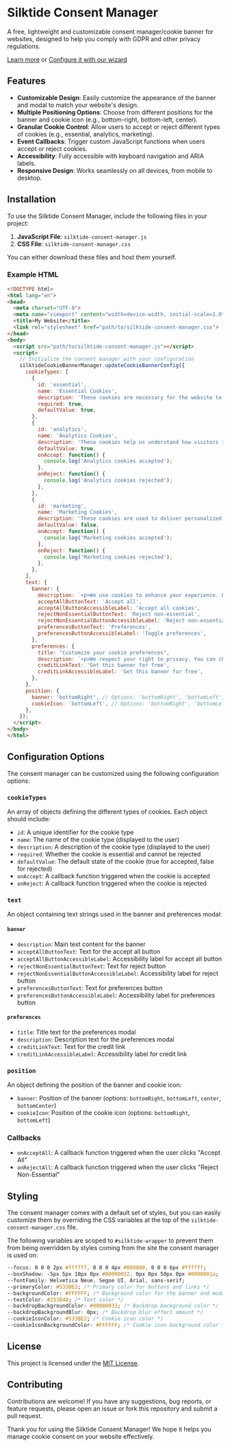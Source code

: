 # Silktide Consent Manager

A free, lightweight and customizable consent manager/cookie banner for websites, designed to help you comply with GDPR and other privacy regulations.

[Learn more](https://silktide.com/consent-manager/) or [Configure it with our wizard](https://silktide.com/consent-manager/install/)

## Features

- **Customizable Design**: Easily customize the appearance of the banner and modal to match your website's design.
- **Multiple Positioning Options**: Choose from different positions for the banner and cookie icon (e.g., bottom-right, bottom-left, center).
- **Granular Cookie Control**: Allow users to accept or reject different types of cookies (e.g., essential, analytics, marketing).
- **Event Callbacks**: Trigger custom JavaScript functions when users accept or reject cookies.
- **Accessibility**: Fully accessible with keyboard navigation and ARIA labels.
- **Responsive Design**: Works seamlessly on all devices, from mobile to desktop.

## Installation

To use the Silktide Consent Manager, include the following files in your project:

1. **JavaScript File**: `silktide-consent-manager.js`
2. **CSS File**: `silktide-consent-manager.css`

You can either download these files and host them yourself.

### Example HTML

```html
<!DOCTYPE html>
<html lang="en">
<head>
  <meta charset="UTF-8">
  <meta name="viewport" content="width=device-width, initial-scale=1.0">
  <title>My Website</title>
  <link rel="stylesheet" href="path/to/silktide-consent-manager.css">
</head>
<body>
  <script src="path/to/silktide-consent-manager.js"></script>
  <script>
    // Initialize the consent manager with your configuration
    silktideCookieBannerManager.updateCookieBannerConfig({
      cookieTypes: [
        {
          id: 'essential',
          name: 'Essential Cookies',
          description: 'These cookies are necessary for the website to function and cannot be switched off.',
          required: true,
          defaultValue: true,
        },
        {
          id: 'analytics',
          name: 'Analytics Cookies',
          description: 'These cookies help us understand how visitors interact with the website.',
          defaultValue: true,
          onAccept: function() {
            console.log('Analytics cookies accepted');
          },
          onReject: function() {
            console.log('Analytics cookies rejected');
          },
        },
        {
          id: 'marketing',
          name: 'Marketing Cookies',
          description: 'These cookies are used to deliver personalized ads.',
          defaultValue: false,
          onAccept: function() {
            console.log('Marketing cookies accepted');
          },
          onReject: function() {
            console.log('Marketing cookies rejected');
          },
        },
      ],
      text: {
        banner: {
          description: `<p>We use cookies to enhance your experience. By continuing to visit this site, you agree to our use of cookies.</p>`,
          acceptAllButtonText: 'Accept all',
          acceptAllButtonAccessibleLabel: 'Accept all cookies',
          rejectNonEssentialButtonText: 'Reject non-essential',
          rejectNonEssentialButtonAccessibleLabel: 'Reject non-essential',
          preferencesButtonText: 'Preferences',
          preferencesButtonAccessibleLabel: 'Toggle preferences',
        },
        preferences: {
          title: "Customize your cookie preferences",
          description: `<p>We respect your right to privacy. You can choose not to allow some types of cookies. Your cookie preferences will apply across our website.</p>`,
          creditLinkText: 'Get this banner for free',
          creditLinkAccessibleLabel: 'Get this banner for free',
        },
      },
      position: {
        banner: 'bottomRight', // Options: 'bottomRight', 'bottomLeft', 'center', 'bottomCenter'
        cookieIcon: 'bottomLeft', // Options: 'bottomRight', 'bottomLeft'
      },
    });
  </script>
</body>
</html>
```

## Configuration Options

The consent manager can be customized using the following configuration options:

### `cookieTypes`

An array of objects defining the different types of cookies. Each object should include:

- `id`: A unique identifier for the cookie type
- `name`: The name of the cookie type (displayed to the user)
- `description`: A description of the cookie type (displayed to the user)
- `required`: Whether the cookie is essential and cannot be rejected
- `defaultValue`: The default state of the cookie (true for accepted, false for rejected)
- `onAccept`: A callback function triggered when the cookie is accepted
- `onReject`: A callback function triggered when the cookie is rejected

### `text`

An object containing text strings used in the banner and preferences modal:

#### `banner`
- `description`: Main text content for the banner
- `acceptAllButtonText`: Text for the accept all button
- `acceptAllButtonAccessibleLabel`: Accessibility label for accept all button
- `rejectNonEssentialButtonText`: Text for reject button
- `rejectNonEssentialButtonAccessibleLabel`: Accessibility label for reject button
- `preferencesButtonText`: Text for preferences button
- `preferencesButtonAccessibleLabel`: Accessibility label for preferences button

#### `preferences`
- `title`: Title text for the preferences modal
- `description`: Description text for the preferences modal
- `creditLinkText`: Text for the credit link
- `creditLinkAccessibleLabel`: Accessibility label for credit link

### `position`

An object defining the position of the banner and cookie icon:

- `banner`: Position of the banner (options: `bottomRight`, `bottomLeft`, `center`, `bottomCenter`)
- `cookieIcon`: Position of the cookie icon (options: `bottomRight`, `bottomLeft`)

### Callbacks

- `onAcceptAll`: A callback function triggered when the user clicks "Accept All"
- `onRejectAll`: A callback function triggered when the user clicks "Reject Non-Essential"


## Styling
The consent manager comes with a default set of styles, but you can easily customize them by overriding the CSS variables at the top of the `silktide-consent-manager.css` file.

The following variables are scoped to `#silktide-wrapper` to prevent them from being overridden by styles coming from the site the consent manager is used on:

```css
--focus: 0 0 0 2px #ffffff, 0 0 0 4px #000000, 0 0 0 6px #ffffff;
--boxShadow: -5px 5px 10px 0px #00000012, 0px 0px 50px 0px #0000001a;
--fontFamily: Helvetica Neue, Segoe UI, Arial, sans-serif;
--primaryColor: #533BE2; /* Primary color for buttons and links */
--backgroundColor: #FFFFFF; /* Background color for the banner and modal */
--textColor: #253B48; /* Text color */
--backdropBackgroundColor: #00000033; /* Backdrop background color */
--backdropBackgroundBlur: 0px; /* Backdrop blur effect amount */
--cookieIconColor: #533BE2; /* Cookie icon color */
--cookieIconBackgroundColor: #FFFFFF; /* Cookie icon background color */
```

## License
This project is licensed under the [MIT License](./LICENSE).

## Contributing
Contributions are welcome! If you have any suggestions, bug reports, or feature requests, please open an issue or fork this repository and submit a pull request.

Thank you for using the Silktide Consent Manager! We hope it helps you manage cookie consent on your website effectively.
